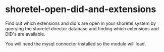 # shoretel-open-did-and-extensions
Find out which extensions and did's are open in your shoretel system by querying the shoretel director database and finding which extensions and DID's are available.

You will need the mysql connector installed so the module will load.
